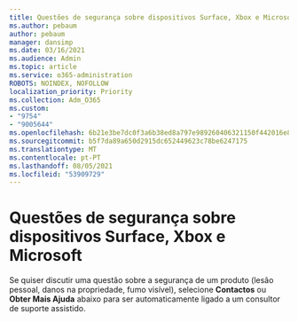 ```yaml
---
title: Questões de segurança sobre dispositivos Surface, Xbox e Microsoft
ms.author: pebaum
author: pebaum
manager: dansimp
ms.date: 03/16/2021
ms.audience: Admin
ms.topic: article
ms.service: o365-administration
ROBOTS: NOINDEX, NOFOLLOW
localization_priority: Priority
ms.collection: Adm_O365
ms.custom:
- "9754"
- "9005644"
ms.openlocfilehash: 6b21e3be7dc0f3a6b38ed8a797e989260406321150f442016e885f6728ea63b7
ms.sourcegitcommit: b5f7da89a650d2915dc652449623c78be6247175
ms.translationtype: MT
ms.contentlocale: pt-PT
ms.lasthandoff: 08/05/2021
ms.locfileid: "53909729"
---
```

# <a name="surface-xbox-and-microsoft-devices-safety-concerns"></a>Questões de segurança sobre dispositivos Surface, Xbox e Microsoft

Se quiser discutir uma questão sobre a segurança de um produto (lesão pessoal, danos na propriedade, fumo visível), selecione **Contactos** ou **Obter Mais Ajuda** abaixo para ser automaticamente ligado a um consultor de suporte assistido.